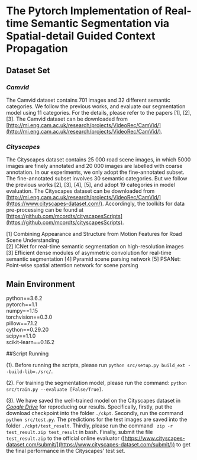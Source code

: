 # The Pytorch  Implementation of Real-time Semantic Segmentation via Spatial-detail Guided Context Propagation

## Dataset Set
### *Camvid*
The Camvid dataset contains 701 images and 32 different semantic categories. We follow the previous works, and evaluate our segmentation model using 11 categories. For the details, please refer to the papers [1], [2], [3]. The Camvid dataset can be downloaded from [http://mi.eng.cam.ac.uk/research/projects/VideoRec/CamVid/](http://mi.eng.cam.ac.uk/research/projects/VideoRec/CamVid/).     

### *Cityscapes*
The Cityscapes dataset contains 25 000 road scene images, in which 5000 images are finely annotated and 20 000 images are labelled with coarse annotation. In our experiments, we only adopt the fine-annotated subset. The fine-annotated subset involves 30 semantic categories. But we follow the previous works [2], [3], [4], [5], and adopt 19 categories in model evaluation.  The Cityscapes dataset can be downloaded from [http://mi.eng.cam.ac.uk/research/projects/VideoRec/CamVid/](https://www.cityscapes-dataset.com/). Accordingly, the toolkits for data pre-processing can be found at [https://github.com/mcordts/cityscapesScripts](https://github.com/mcordts/cityscapesScripts).

[1] Combining Appearance and Structure from Motion Features for Road Scene Understanding  
[2] ICNet for real-time semantic segmentation on high-resolution images  
[3] Efficient dense modules of asymmetric convolution for real-time semantic segmentation
[4] Pyramid scene parsing network
[5] PSANet: Point-wise spatial attention network for scene parsing

## Main Environment
python==3.6.2  
pytorch==1.1  
numpy==1.15  
torchvision==0.3.0  
pillow==7.1.2  
cython==0.29.20  
scipy==1.1.0  
scikit-learn==0.16.2  



##Script Running 

(1). Before running the scripts, please run `python src/setup.py build_ext --build-lib=./src/`.  

(2). For training the segmentation model, please run the command: `python src/train.py --evaluate [False/True]`.   

(3). We have saved the well-trained model on the Cityscapes dataset in [*Google Drive*](https://drive.google.com/drive/folders/1VuN_qSXjU3A1vQhT1JJH4PZbdJcHmdO2?usp=sharing) for reproducing our results. Specifically, firstly, put the download checkpoint into the folder `./ckpt`. Secondly, run the command `python src/test.py`. The predictions for the test images are saved into the folder  `./ckpt/test_result`. Thirdly, please  run the command ` zip -r test_result.zip test_result` in bash. Finally, submit the file `test_result.zip`  to the official online evaluator ([https://www.cityscapes-dataset.com/submit/](https://www.cityscapes-dataset.com/submit/)) to get the final performance in the Cityscapes' test set.

